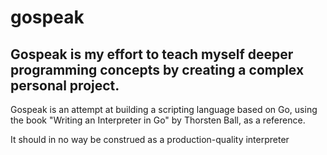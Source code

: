 # gospeak

## Gospeak is my effort to teach myself deeper programming concepts by creating a complex personal project.

Gospeak is an attempt at building a scripting language based on Go, using the book "Writing an Interpreter in Go" by Thorsten Ball, as a reference.

It should in no way be construed as a production-quality interpreter
